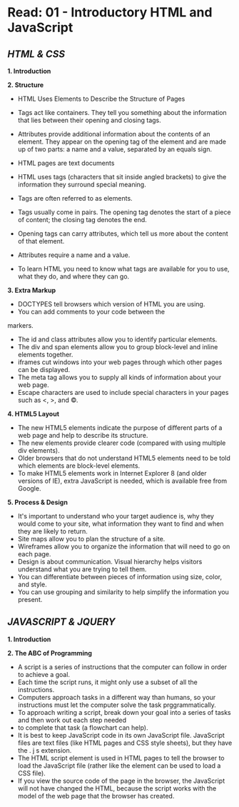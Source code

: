   # Read: 01 - Introductory HTML and JavaScript
## ***HTML & CSS***
**1. Introduction**

**2. Structure**

  * HTML Uses Elements to Describe the Structure of Pages

  * Tags act like containers. They tell you something about the information that lies between their opening and closing tags.
  * Attributes provide additional information
about the contents of an element. They appear
on the opening tag of the element and are
made up of two parts: a name and a value,
separated by an equals sign.
  * HTML pages are text documents
  * HTML uses tags (characters that sit inside angled
brackets) to give the information they surround special
meaning.
  * Tags are often referred to as elements.
  * Tags usually come in pairs. The opening tag denotes
the start of a piece of content; the closing tag denotes
the end.
  * Opening tags can carry attributes, which tell us more
about the content of that element.
  * Attributes require a name and a value.
  * To learn HTML you need to know what tags are
available for you to use, what they do, and where they
can go.

**3. Extra Markup**
  * DOCTYPES tell browsers which version of HTML you
are using.
  * You can add comments to your code between the
<!-- and --> markers.
  * The id and class attributes allow you to identify
particular elements.
  * The div and span elements allow you to group
block-level and inline elements together. 
  * iframes cut windows into your web pages through
which other pages can be displayed.
  * The meta tag allows you to supply all kinds of
information about your web page.
  * Escape characters are used to include special
characters in your pages such as <, >, and ©.

**4. HTML5 Layout**
  * The new HTML5 elements indicate the purpose of
different parts of a web page and help to describe
its structure.
  * The new elements provide clearer code (compared
with using multiple div elements).
  * Older browsers that do not understand HTML5
elements need to be told which elements are
block-level elements.
  * To make HTML5 elements work in Internet Explorer 8
(and older versions of IE), extra JavaScript is needed,
which is available free from Google.

**5. Process & Design**
  * It's important to understand who your target audience
is, why they would come to your site, what information
they want to find and when they are likely to return.
  * Site maps allow you to plan the structure of a site.
  *  Wireframes allow you to organize the information that
will need to go on each page.
  *  Design is about communication. Visual hierarchy helps
visitors understand what you are trying to tell them.
  *  You can differentiate between pieces of information
using size, color, and style.
  *  You can use grouping and similarity to help simplify
the information you present.  

## ***JAVASCRIPT & JQUERY***
**1. Introduction**

**2. The ABC of Programming**
  * A script is a series of instructions that the computer
can follow in order to achieve a goal.
  * Each time the script runs, it might only use a subset of
all the instructions.
  * Computers approach tasks in a different way than
humans, so your instructions must let the computer
solve the task prggrammatically.
  * To approach writing a script, break down your goal into
a series of tasks and then work out each step needed
  * to complete that task (a flowchart can help).
  * It is best to keep JavaScript code in its own JavaScript
file. JavaScript files are text files (like HTML pages and
CSS style sheets), but they have the . j s extension.
  * The HTML script element is used in HTML pages
to tell the browser to load the JavaScript file (rather like
the <link> element can be used to load a CSS file).
  * If you view the source code of the page in the browser,
the JavaScript will not have changed the HTML,
because the script works with the model of the web
page that the browser has created.